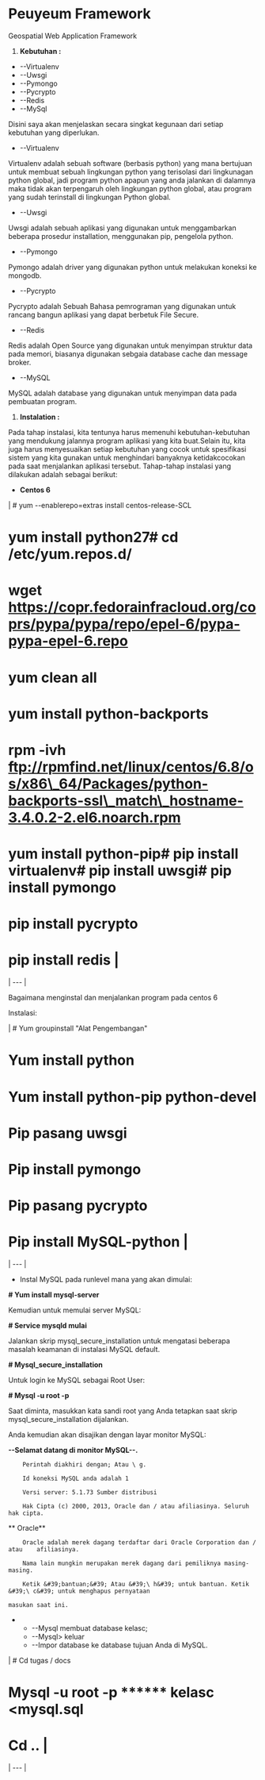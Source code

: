 # Peuyeum Framework
Geospatial Web Application Framework

1. **Kebutuhan :**

- --Virtualenv
- --Uwsgi
- --Pymongo
- --Pycrypto
- --Redis
- --MySql

Disini saya akan menjelaskan secara singkat kegunaan dari setiap kebutuhan yang diperlukan.

- --Virtualenv

Virtualenv adalah sebuah software (berbasis python) yang mana bertujuan untuk membuat sebuah lingkungan python yang terisolasi dari lingkunagan python global, jadi program python apapun yang anda jalankan di dalamnya maka tidak akan terpengaruh oleh lingkungan python global, atau program yang sudah terinstall di lingkungan Python global.

- --Uwsgi

Uwsgi adalah sebuah aplikasi yang digunakan untuk menggambarkan beberapa prosedur installation, menggunakan pip, pengelola python.

- --Pymongo

Pymongo adalah driver yang digunakan python untuk melakukan koneksi ke mongodb.

- --Pycrypto

Pycrypto adalah Sebuah Bahasa pemrograman yang digunakan untuk rancang bangun aplikasi yang dapat berbetuk File Secure.

- --Redis

Redis adalah Open Source yang digunakan untuk menyimpan struktur data pada memori, biasanya digunakan sebgaia database cache dan message broker.

- --MySQL

MySQL adalah database yang digunakan untuk menyimpan data pada pembuatan program.

1. **Instalation :**

Pada tahap instalasi, kita tentunya harus memenuhi kebutuhan-kebutuhan yang mendukung jalannya program aplikasi yang kita buat.Selain itu, kita juga harus menyesuaikan setiap kebutuhan yang cocok untuk  spesifikasi sistem yang kita gunakan untuk menghindari banyaknya ketidakcocokan pada saat menjalankan aplikasi tersebut. Tahap-tahap instalasi yang dilakukan adalah sebagai berikut:

- **Centos 6**

| # yum --enablerepo=extras install centos-release-SCL
# yum install python27# cd /etc/yum.repos.d/ 
# wget https://copr.fedorainfracloud.org/coprs/pypa/pypa/repo/epel-6/pypa-pypa-epel-6.repo
# yum clean all
# yum install python-backports
# rpm -ivh ftp://rpmfind.net/linux/centos/6.8/os/x86\_64/Packages/python-backports-ssl\_match\_hostname-3.4.0.2-2.el6.noarch.rpm
# yum install python-pip# pip install virtualenv# pip install uwsgi# pip install pymongo
# pip install pycrypto
# pip install redis  |
| --- |

Bagaimana menginstal dan menjalankan program pada centos 6

 Instalasi:

| # Yum groupinstall &quot;Alat Pengembangan&quot;
# Yum install python 
# Yum install python-pip python-devel     
# Pip pasang uwsgi 
# Pip install pymongo
# Pip pasang pycrypto 
# Pip install MySQL-python |
| --- |

- Instal MySQL  pada runlevel mana yang akan dimulai:

**# Yum install mysql-server**

Kemudian untuk memulai server MySQL:

**# Service mysqld mulai**

Jalankan skrip mysql\_secure\_installation untuk mengatasi beberapa masalah keamanan di instalasi MySQL default.

**# Mysql\_secure\_installation**

Untuk login ke MySQL sebagai Root User:

**# Mysql -u root -p**

Saat diminta, masukkan kata sandi root yang Anda tetapkan saat skrip mysql\_secure\_installation dijalankan.

Anda kemudian akan disajikan dengan layar monitor MySQL:

**--Selamat datang di monitor MySQL--.**

        Perintah diakhiri dengan; Atau \ g.

        Id koneksi MySQL anda adalah 1

        Versi server: 5.1.73 Sumber distribusi

        Hak Cipta (c) 2000, 2013, Oracle dan / atau afiliasinya. Seluruh hak cipta.

**        Oracle**

        Oracle adalah merek dagang terdaftar dari Oracle Corporation dan / atau    afiliasinya.

        Nama lain mungkin merupakan merek dagang dari pemiliknya masing-masing.

        Ketik &#39;bantuan;&#39; Atau &#39;\ h&#39; untuk bantuan. Ketik &#39;\ c&#39; untuk menghapus pernyataan

    masukan saat ini.

-
  - --Mysql membuat database kelasc;
  - --Mysql&gt; keluar
  - --Impor database ke database tujuan Anda di MySQL.

| # Cd tugas / docs
# Mysql -u root -p \*\*\*\*\*\* kelasc &lt;mysql.sql
# Cd .. |
| --- |